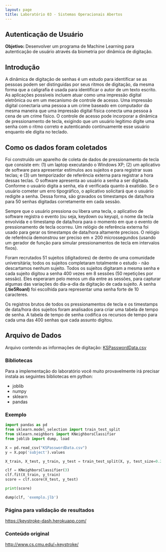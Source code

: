 ```yaml
---
layout: page
title: Laboratório 03 - Sistemas Operacionais Abertos
---
```


##  Autenticação de Usuário


**Objetivo:** Desenvolver um programa de Machine Learning para autenticação de usuário através da biometria por dinâmica de digitação.


## Introdução

A dinâmica de digitação de senhas é um estudo para identificar se as pessoas podem ser distinguidas por seus ritmos de digitação, da mesma forma que a caligrafia é usada para identificar o autor de um texto escrito. As aplicações possíveis incluem atuar como uma impressão digital eletrônica ou em um mecanismo de controle de acesso. Uma impressão digital conectaria uma pessoa a um crime baseado em computador da mesma maneira que uma impressão digital física conecta uma pessoa à cena de um crime físico. O controle de acesso pode incorporar a dinâmica de pressionamento de tecla, exigindo que um usuário legítimo digite uma senha com o ritmo correto e autenticando continuamente esse usuário enquanto ele digita no teclado.

## Como os dados foram coletados

Foi construído um aparelho de coleta de dados de pressionamento de tecla que consiste em: (1) um laptop executando o Windows XP; (2) um aplicativo de software para apresentar estímulos aos sujeitos e para registrar suas teclas; e (3) um temporizador de referência externa para registrar a hora dessas teclas. O software apresenta ao usuário a senha a ser digitada. Conforme o usuário digita a senha, ela é verificada quanto à exatidão. Se o usuário cometer um erro tipográfico, o aplicativo solicitará que o usuário redigite a senha. Dessa forma, são gravados os timestamps de data/hora para 50 senhas digitadas corretamente em cada sessão.

Sempre que o usuário pressiona ou libera uma tecla, o aplicativo de software registra o evento (ou seja, keydown ou keyup), o nome da tecla envolvida e o timestamp de data/hora para o momento em que o evento de pressionamento de tecla ocorreu. Um relógio de referência externa foi usado para gerar os timestamps de data/hora altamente precisos. O relógio de referência demonstrou ser preciso em ± 200 microssegundos (usando um gerador de função para simular pressionamentos de tecla em intervalos fixos).

Foram recrutados 51 sujeitos (digitadores) de dentro de uma comunidade universitária; todos os sujeitos completaram totalmente o estudo - não descartamos nenhum sujeito. Todos os sujeitos digitaram a mesma senha e cada sujeito digitou a senha 400 vezes em 8 sessões (50 repetições por sessão). Eles esperaram pelo menos um dia entre as sessões, para capturar algumas das variações do dia-a-dia da digitação de cada sujeito. A senha **(.tie5Roanl)** foi escolhida para representar uma senha forte de 10 caracteres.

Os registros brutos de todos os pressionamentos de tecla e os timestamps de data/hora dos sujeitos foram analisados ​​para criar uma tabela de tempo de senha. A tabela de tempo de senha codifica os recursos de tempo para cada uma das 400 senhas que cada assunto digitou.


## Arquivo de Dados

Arquivo contendo as informações de digitação: <a href="/soa/KSPasswordData.csv" target="_blank">KSPasswordData.csv</a>

### Bibliotecas

Para a implementação do laboratório você muito provavelmente irá precisar instala as seguintes bibliotecas em python:

 - joblib
 - numpy
 - sklearn
 - pandas

### Exemplo

```python
import pandas as pd
from sklearn.model_selection import train_test_split
from sklearn.neighbors import KNeighborsClassifier
from joblib import dump, load

X = pd.read_csv("KSPasswordData.csv")
y = X.pop('subject').values

X_train, X_test, y_train, y_test = train_test_split(X, y, test_size=0.2)

clf = KNeighborsClassifier(3)
clf.fit(X_train, y_train)
score = clf.score(X_test, y_test)

print(score)

dump(clf, 'exemplo.jlb') 
```

### Página para validação de resultados

<a href="https://keystroke-dash.herokuapp.com/" target="_blank">https://keystroke-dash.herokuapp.com/</a>

### Conteúdo original

<a href="http://www.cs.cmu.edu/~keystroke/" target="_blank">http://www.cs.cmu.edu/~keystroke/</a>
